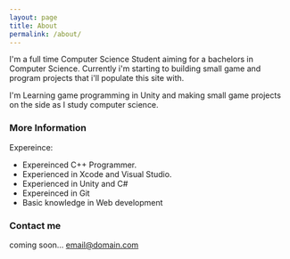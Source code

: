 ```yaml
---
layout: page
title: About
permalink: /about/
---
```


I'm a full time Computer Science Student aiming for a bachelors in Computer Science.
Currently i'm starting to building small game and program projects that i'll populate this site with.

I'm Learning game programming in Unity and making small game projects on the side as I
study computer science.

### More Information

Expereince:
- Expereinced C++ Programmer.
- Experienced in Xcode and Visual Studio.
- Experienced in Unity and C# 
- Expereinced in Git
- Basic knowledge in Web development


### Contact me

coming soon... 
[email@domain.com](mailto:email@domain.com)